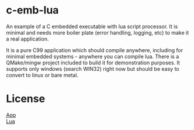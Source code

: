 # c-emb-lua
An example of a C embedded executable with lua script processor. It is minimal and needs
more boiler plate (error handling, logging, etc) to make it a real application.

It is a pure C99 application which should compile anywhere, including for minimal embedded 
systems - anywhere you can compile lua. There is a QMake/mingw project included to build it for demonstration purposes.
It supports only windows (search WIN32) right now but should be easy to convert to linux or bare metal.

# License
[App](https://github.com/cepthomas/c-emb-lua/blob/master/LICENSE)   
[Lua](https://github.com/cepthomas/c-emb-lua/blob/master/LUA-LICENSE)

